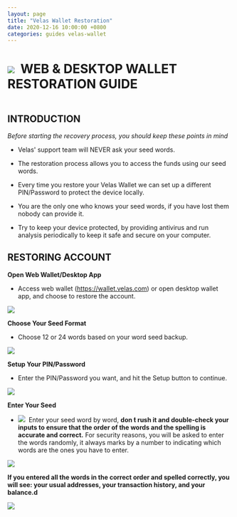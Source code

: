 ```yaml
---
layout: page
title: "Velas Wallet Restoration"
date: 2020-12-16 10:00:00 +0800
categories: guides velas-wallet
---
```


# ![](https://github.com/dexempower/dexempower.github.io-velas/blob/main/assets/logos/Logo2xxxhdpi.png?raw=true)&nbsp; WEB & DESKTOP WALLET RESTORATION GUIDE

```
```
## INTRODUCTION

*Before starting the recovery process, you should keep these points in mind*

- Velas' support team will NEVER ask your seed words.

- The restoration process allows you to access the funds using our seed words.

- Every time you restore your Velas Wallet we can set up a different PIN/Password to protect the device locally.

- You are the only one who knows your seed words, if you have lost them nobody can provide it.

- Try to keep your device protected, by providing antivirus and run analysis periodically to keep it safe and secure on your computer.



## RESTORING ACCOUNT

**Open Web Wallet/Desktop App**
 - Access web wallet (https://wallet.velas.com) or open desktop wallet app, and choose to restore the account.
 
 ![](https://github.com/dexempower/dexempower.github.io-velas/blob/main/assets/restoration/Restore.png?raw=true)
 
**Choose Your Seed Format**
  - Choose 12 or 24 words based on your word seed backup.
  
 ![](https://github.com/dexempower/dexempower.github.io-velas/blob/main/assets/restoration/Format.png?raw=true)
  
**Setup Your PIN/Password**
 - Enter the PIN/Password you want, and hit the Setup button to continue.
 
 ![](https://github.com/dexempower/dexempower.github.io-velas/blob/main/assets/restoration/Password.png?raw=true)
 
 **Enter Your Seed**
 
 - ![](https://github.com/dexempower/dexempower.github.io-velas/blob/main/assets/logos/CautionLogo.png?raw=true)&nbsp; Enter your seed word by word, **don ́t rush it and double-check your inputs to ensure that the order of the words and the spelling is accurate and  correct.** For security reasons, you will be asked to enter the words randomly, it 
 always marks by a number to indicating which words are the ones you have to enter.
 
 ![](https://github.com/dexempower/dexempower.github.io-velas/blob/main/assets/restoration/Seed.png?raw=true)
 
  **If you entered all the words in the correct order and spelled correctly, you
will see: your usual addresses, your transaction history, and your balance.d**

 ![](https://github.com/dexempower/dexempower.github.io-velas/blob/main/assets/restoration/Walletok.png?raw=true)
 

 
 
